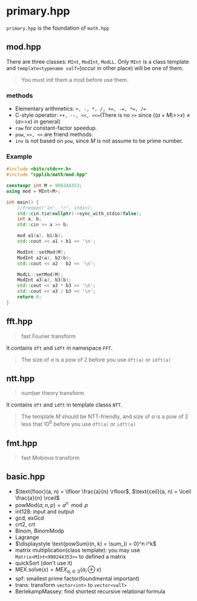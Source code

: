 <head>
	<script type="text/x-mathjax-config">
		MathJax.Hub.Config({
		  tex2jax: {
			skipTags: ['script', 'noscript', 'style', 'textarea', 'pre'],
			inlineMath: [['$','$']],
			processEscapes: true
		  }
		});
	</script>
	<script type="text/javascript" async
	  src="https://cdnjs.cloudflare.com/ajax/libs/mathjax/2.7.7/latest.js?config=TeX-MML-AM_CHTML">
	</script>
</head>

# primary.hpp

`primary.hpp` is the foundation of `math.hpp`

## mod.hpp

There are three classes: `MInt`, `ModInt`, `ModLL`. Only `MInt` is a class template and `template<typename valT>`(occur in other place) will be one of them.

> You must init them a mod before use them.

### methods

- Elementary arithmetics: `+, -, *, /, +=, -=, *=, /=`
- C-style operator: `++, --, <<, <<=`(There is no `>>` since $((a + M) \text{>>} x) \neq (a \text{>>} x)$ in general)
- `raw` for constant-factor speedup.
- `pow`, `>>, <<` are friend methods. 
- `inv` is not based on `pow`, since $M$ is not assume to be prime number.


### Example

``` C++
#include <bits/stdc++.h>
#include "cpplib/math/mod.hpp"

constexpr int M = 998244353;
using mod = MInt<M>;

int main() {
	//freopen("in", "r", stdin);
	std::cin.tie(nullptr)->sync_with_stdio(false);
	int a, b;
	std::cin >> a >> b;

	mod a1(a), b1(b);
	std::cout << a1 + b1 << '\n';

	ModInt::setMod(M);
	ModInt a2(a), b2(b);
	std::cout << a2 - b2 << '\n';

	ModLL::setMod(M);
	ModInt a3(a), b3(b);
	std::cout << a3 * b3 << '\n';
	std::cout << a3 / b3 << '\n';
	return 0;
}
```

## fft.hpp

> fast Fourier transform

It contains `dft` and `idft` in namespace `FFT`.

> The size of $a$ is a pow of $2$ before you use `dft(a)` or `idft(a)`

## ntt.hpp

> number theory transform

It contains `dft` and `idft` in template classs `NTT`.

> The template $M$ should be NTT-friendly, and size of $a$ is a pow of $2$ less that $10^6$ before you use `dft(a)` or `idft(a)`


## fmt.hpp

> fast Mobious transform


## basic.hpp

- $\text{floor}(a, n) = \lfloor \frac{a}{n} \rfloor$, $\text{ceil}(a, n) = \lceil \frac{a}{n} \rceil$
- $\text{powMod}(a, n, p) = a^n \mod p$ 
- int128: input and output
- gcd, exGcd
- crt2, crt
- Binom, BinomModp
- Lagrange
- $\displaystyle \text{powSum}(n, k) = \sum_{i = 0}^n i^k$
- matrix multiplication(class template): you may use `Matrix<MInt<998244353>>` to defined a matrix
- quickSort (don't use it)
- $\text{MEX.solve}(x) = MEX_{a_i \in S} (a_i \oplus x)$
- spf: smallest prime factor(foundmental important)
- trans: transform `vector<int>` to `vector<valT>`
- BerlekampMassey: find shortest recursive relational formula